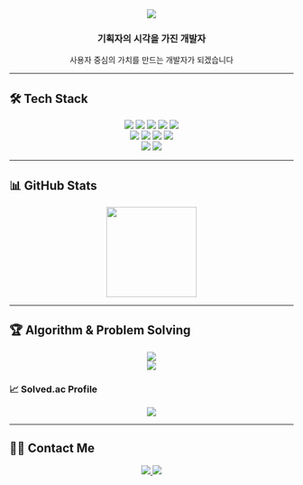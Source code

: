 <div align="center">
    <img src="https://capsule-render.vercel.app/api?type=waving&color=0:E3F2FD,100:2196F3&height=200&text=JIEUN%20YU&animation=fadeIn&fontColor=ffffff&fontSize=50&fontAlignY=35" />
</div>

<div align="center">
    <h3>기획자의 시각을 가진 개발자</h3>
    <p>사용자 중심의 가치를 만드는 개발자가 되겠습니다</p>
</div>

---

## 🛠️ Tech Stack

<div align="center">
    <img src="https://img.shields.io/badge/Java-ED8B00?style=for-the-badge&logo=openjdk&logoColor=white" />
    <img src="https://img.shields.io/badge/JavaScript-F7DF1E?style=for-the-badge&logo=JavaScript&logoColor=black" />
    <img src="https://img.shields.io/badge/Vue.js-35495E?style=for-the-badge&logo=vue.js&logoColor=4FC08D" />
    <img src="https://img.shields.io/badge/Spring-6DB33F?style=for-the-badge&logo=spring&logoColor=white" />
    <img src="https://img.shields.io/badge/Spring_Boot-F2F4F9?style=for-the-badge&logo=spring-boot" />
    <br/>
    <img src="https://img.shields.io/badge/MySQL-005C84?style=for-the-badge&logo=mysql&logoColor=white" />
    <img src="https://img.shields.io/badge/HTML5-E34F26?style=for-the-badge&logo=html5&logoColor=white" />
    <img src="https://img.shields.io/badge/Git-F05032?style=for-the-badge&logo=git&logoColor=white" />
    <img src="https://img.shields.io/badge/GitHub-100000?style=for-the-badge&logo=github&logoColor=white" />
    <br/>
    <img src="https://img.shields.io/badge/Figma-F24E1E?style=for-the-badge&logo=figma&logoColor=white" />
    <img src="https://img.shields.io/badge/Notion-000000?style=for-the-badge&logo=notion&logoColor=white" />
</div>

---

## 📊 GitHub Stats

<div align="center">
    <img height="160em" src="https://github-readme-stats.vercel.app/api?username=Jieun4587&show_icons=true&theme=vue&include_all_commits=true&count_private=true"/>
</div>

---

## 🏆 Algorithm & Problem Solving

<div align="center">
    <img src="http://mazassumnida.wtf/api/v2/generate_badge?boj=jieun8764"/>
</div>

<div align="center">
    <img src="http://mazassumnida.wtf/api/generate_badge?boj=jieun8764"/>
</div>

### 📈 Solved.ac Profile
<div align="center">
    <img src="http://mazassumnida.wtf/api/mini/generate_badge?boj=jieun8764"/>
</div>

---

## 🧑‍💻 Contact Me

<div align="center">
    <a href="mailto:jieun8764@gmail.com">
        <img src="https://img.shields.io/badge/Gmail-D14836?style=for-the-badge&logo=gmail&logoColor=white" />
    </a>
    <a href="https://github.com/Jieun4587">
        <img src="https://img.shields.io/badge/GitHub-100000?style=for-the-badge&logo=github&logoColor=white" />
    </a>
</div>


